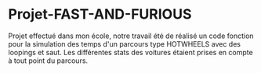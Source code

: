 # Projet-FAST-AND-FURIOUS
Projet effectué dans mon école, notre travail été de réalisé un code fonction pour la simulation des temps d'un parcours type HOTWHEELS avec des loopings et saut. Les différentes stats des voitures étaient prises en compte à tout point du parcours.
